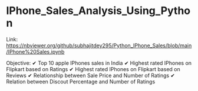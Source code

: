# IPhone_Sales_Analysis_Using_Python

Link: https://nbviewer.org/github/subhajitdey295/Python_IPhone_Sales/blob/main/IPhone%20Sales.ipynb

Objective: 
✔ Top 10 apple IPhones sales in India
✔ Highest rated IPhones on Flipkart based on Ratings
✔ Highest rated IPhones on Flipkart based on Reviews
✔ Relationship between Sale Price and Number of Ratings
✔ Relation between Discout Percentage and Number of Ratings
